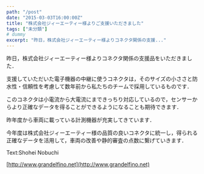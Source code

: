 ```yaml
---
path: "/post"
date: "2015-03-03T16:00:00Z"
title: "株式会社ジィーエーティー様よりご支援いただきました"
tags: ["未分類"]
# dummy
excerpt: "昨日，株式会社ジィーエーティー様よりコネクタ関係の支援..."
---
```




[](03-1.jpg)

昨日，株式会社ジィーエーティー様よりコネクタ関係の支援品をいただきました．

支援していただいた電子機器の中継に使うコネクタは，そのサイズの小ささと防水性・信頼性を考慮して数年前から私たちのチームで採用しているものです．

このコネクタは小電流から大電流にまできっちり対応しているので，センサーからより正確なデータを得ることができるようになることも期待できます．

昨年度から車両に載っている計測機器が充実してきています．

今年度は株式会社ジィーエーティー様の品質の良いコネクタに統一し，得られる正確なデータを活用して，車両の改善や静的審査の点数に繋げていきます．

Text:Shohei Nobuchi

[http://www.grandelfino.net](http://www.grandelfino.net)

